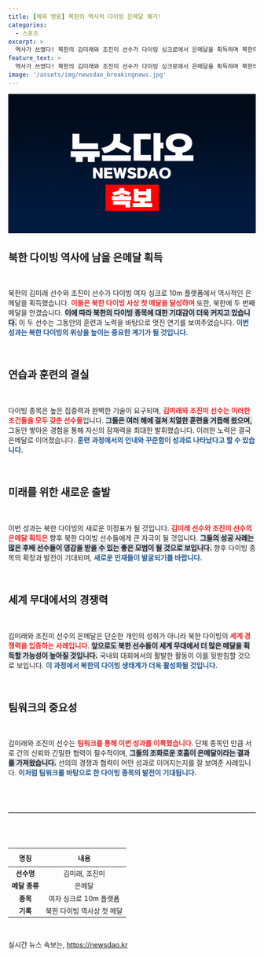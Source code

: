 ```yaml
---
title: [체육 영웅] 북한의 역사적 다이빙 은메달 쾌거!
categories:
  - 스포츠
excerpt: >
  역사가 쓰였다! 북한의 김미래와 조진미 선수가 다이빙 싱크로에서 은메달을 획득하며 북한의 다이빙 사상 첫 메달을 안겼습니다. 클릭해 감동의 순간을 확인하세요!
feature_text: >
  역사가 쓰였다! 북한의 김미래와 조진미 선수가 다이빙 싱크로에서 은메달을 획득하며 북한의 다이빙 사상 첫 메달을 안겼습니다. 클릭해 감동의 순간을 확인하세요!
image: '/assets/img/newsdao_breakingnews.jpg'
---
```


<p><img src="/assets/img/newsdao_breakingnews.jpg" alt="flaretime 속보" /></p>

<h2 data-ke-size="size26">북한 다이빙 역사에 남을 은메달 획득</h2>

<p data-ke-size="size16">&nbsp;</p>

<p>북한의 김미래 선수와 조진미 선수가 다이빙 여자 싱크로 10m 플랫폼에서 역사적인 은메달을 획득했습니다. <b><span style="color: #ee2323;">이들은 북한 다이빙 사상 첫 메달을 달성하며</span></b> 또한, 북한에 두 번째 메달을 안겼습니다. <b><span style="background-color: #21538527;">이에 따라 북한의 다이빙 종목에 대한 기대감이 더욱 커지고 있습니다.</span></b> 이 두 선수는 그동안의 훈련과 노력을 바탕으로 멋진 연기를 보여주었습니다. <b><span style="color: #1a5490;">이번 성과는 북한 다이빙의 위상을 높이는 중요한 계기가 될 것입니다.</span></b></p>

<p data-ke-size="size16">&nbsp;</p>

<h2 data-ke-size="size26">연습과 훈련의 결실</h2>

<p data-ke-size="size16">&nbsp;</p>

<p>다이빙 종목은 높은 집중력과 완벽한 기술이 요구되며, <b><span style="color: #ee2323;">김미래와 조진미 선수는 이러한 조건들을 모두 갖춘 선수들</span></b>입니다. <b><span style="background-color: #21538527;">그들은 여러 해에 걸쳐 치열한 훈련을 거듭해 왔으며,</span></b> 그동안 쌓아온 경험을 통해 자신의 잠재력을 최대한 발휘했습니다. 이러한 노력은 결국 은메달로 이어졌습니다. <b><span style="color: #1a5490;">훈련 과정에서의 인내와 꾸준함이 성과로 나타났다고 할 수 있습니다.</span></b></p>

<p data-ke-size="size16">&nbsp;</p>

<h2 data-ke-size="size26">미래를 위한 새로운 출발</h2>

<p data-ke-size="size16">&nbsp;</p>

<p>이번 성과는 북한 다이빙의 새로운 이정표가 될 것입니다. <b><span style="color: #ee2323;">김미래 선수와 조진미 선수의 은메달 획득은</span></b> 향후 북한 다이빙 선수들에게 큰 자극이 될 것입니다. <b><span style="background-color: #21538527;">그들의 성공 사례는 많은 후배 선수들이 영감을 받을 수 있는 좋은 모범이 될 것으로 보입니다.</span></b> 향후 다이빙 종목의 확장과 발전이 기대되며, <b><span style="color: #1a5490;">새로운 인재들이 발굴되기를 바랍니다.</span></b></p>

<p data-ke-size="size16">&nbsp;</p>

<h2 data-ke-size="size26">세계 무대에서의 경쟁력</h2>

<p data-ke-size="size16">&nbsp;</p>

<p>김미래와 조진미 선수의 은메달은 단순한 개인의 성취가 아니라 북한 다이빙의 <b><span style="color: #ee2323;">세계 경쟁력을 입증하는 사례입니다</span></b>. <b><span style="background-color: #21538527;">앞으로도 북한 선수들이 세계 무대에서 더 많은 메달을 획득할 가능성이 높아질 것입니다.</span></b> 국내외 대회에서의 활발한 활동이 이를 뒷받침할 것으로 보입니다. <b><span style="color: #1a5490;">이 과정에서 북한의 다이빙 생태계가 더욱 활성화될 것입니다.</span></b></p>

<p data-ke-size="size16">&nbsp;</p>

<h2 data-ke-size="size26">팀워크의 중요성</h2>

<p data-ke-size="size16">&nbsp;</p>

<p>김미래와 조진미 선수는 <b><span style="color: #ee2323;">팀워크를 통해 이번 성과를 이룩했습니다</span></b>. 단체 종목인 만큼 서로 간의 신뢰와 긴밀한 협력이 필수적이며, <b><span style="background-color: #21538527;">그들의 조화로운 호흡이 은메달이라는 결과를 가져왔습니다.</span></b> 선의의 경쟁과 협력이 어떤 성과로 이어지는지를 잘 보여준 사례입니다. <b><span style="color: #1a5490;">이처럼 팀워크를 바탕으로 한 다이빙 종목의 발전이 기대됩니다.</span></b></p>

<p data-ke-size="size16">&nbsp;</p>

<hr style="border: none; border-top: solid 1px #ccc; margin: 40px 0;"/>

<p data-ke-size="size16">&nbsp;</p>

<table style="width: 100%; border-collapse: collapse;">
    <thead>
        <tr>
            <th style="text-align: center; height: 30px;"><b>명칭</b></th>
            <th style="text-align: center; height: 30px;"><b>내용</b></th>
        </tr>
    </thead>
    <tbody>
        <tr>
            <td style="text-align: center; height: 17px;"><b>선수명</b></td>
            <td style="text-align: center; height: 17px;">김미래, 조진미</td>
        </tr>
        <tr>
            <td style="text-align: center; height: 17px;"><b>메달 종류</b></td>
            <td style="text-align: center; height: 17px;">은메달</td>
        </tr>
        <tr>
            <td style="text-align: center; height: 17px;"><b>종목</b></td>
            <td style="text-align: center; height: 17px;">여자 싱크로 10m 플랫폼</td>
        </tr>
        <tr>
            <td style="text-align: center; height: 17px;"><b>기록</b></td>
            <td style="text-align: center; height: 17px;">북한 다이빙 역사상 첫 메달</td>
        </tr>
    </tbody>
</table>

<p data-ke-size="size16">&nbsp;</p>
실시간 뉴스 속보는, <a href="https://newsdao.kr" rel="dofollow">https://newsdao.kr</a>


